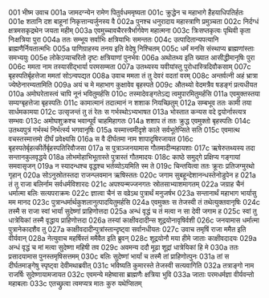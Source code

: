 001	भीष्म उवाच
001a	जामदग्न्येन रामेण पितुर्वधममृष्यता
001c	क्रुद्धेन च महाभागे हैहयाधिपतिर्हतः
001e	शतानि दश बाहूनां निकृत्तान्यर्जुनस्य वै
002a	पुनश्च धनुरादाय महास्त्राणि प्रमुञ्चता
002c	निर्दग्धं क्षत्रमसकृद्रथेन जयता महीम्
003a	एवमुच्चावचैरस्त्रैर्भार्गवेण महात्मना
003c	त्रिःसप्तकृत्वः पृथिवी कृता निःक्षत्रिया पुरा
004a	ततः सम्भूय सर्वाभिः क्षत्रियाभिः समन्ततः
004c	उत्पादितान्यपत्यानि ब्राह्मणैर्नियतात्मभिः
005a	पाणिग्राहस्य तनय इति वेदेषु निश्चितम्
005c	धर्मं मनसि संस्थाप्य ब्राह्मणांस्ताः समभ्ययुः
005e	लोकेऽप्याचरितो दृष्टः क्षत्रियाणां पुनर्भवः
006a	अथोतथ्य इति ख्यात आसीद्धीमानृषिः पुरा
006c	ममता नाम तस्यासीद्भार्या परमसम्मता
007a	उतथ्यस्य यवीयांस्तु पुरोधास्त्रिदिवौकसाम्
007c	बृहस्पतिर्बृहत्तेजा ममतां सोऽन्वपद्यत
008a	उवाच ममता तं तु देवरं वदतां वरम्
008c	अन्तर्वत्नी अहं भ्रात्रा ज्येष्ठेनारम्यतामिति
009a	अयं च मे महाभाग कुक्षावेव बृहस्पते
009c	औतथ्यो वेदमत्रैव षडङ्गं प्रत्यधीयत
010a	अमोघरेतास्त्वं चापि नूनं भवितुमर्हसि
010c	तस्मादेवङ्गतेऽद्य त्वमुपारमितुमर्हसि
011a	एवमुक्तस्तया सम्यग्बृहत्तेजा बृहस्पतिः
011c	कामात्मानं तदात्मानं न शशाक नियच्छितुम्
012a	सम्बभूव ततः कामी तया सार्धमकामया
012c	उत्सृजन्तं तु तं रेतः स गर्भस्थोऽभ्यभाषत
013a	भोस्तात कन्यस वदे द्वयोर्नास्त्यत्र सम्भवः
013c	अमोघशुक्रश्च भवान्पूर्वं चाहमिहागतः
014a	शशाप तं ततः क्रुद्ध एवमुक्तो बृहस्पतिः
014c	उतथ्यपुत्रं गर्भस्थं निर्भर्त्स्य भगवानृषिः
015a	यस्मात्त्वमीदृशे काले सर्वभूतेप्सिते सति
015c	एवमात्थ वचस्तस्मात्तमो दीर्घं प्रवेक्ष्यसि
016a	स वै दीर्घतमा नाम शापादृषिरजायत
016c	बृहस्पतेर्बृहत्कीर्तेर्बृहस्पतिरिवौजसा
017a	स पुत्राञ्जनयामास गौतमादीन्महायशाः
017c	ऋषेरुतथ्यस्य तदा सन्तानकुलवृद्धये
018a	लोभमोहाभिभूतास्ते पुत्रास्तं गौतमादयः
018c	काष्ठे समुद्गे प्रक्षिप्य गङ्गायां समवासृजन्
019a	न स्यादन्धश्च वृद्धश्च भर्तव्योऽयमिति स्म ते
019c	चिन्तयित्वा ततः क्रूराः प्रतिजग्मुरथो गृहान्
020a	सोऽनुस्रोतस्तदा राजन्प्लवमान ऋषिस्ततः
020c	जगाम सुबहून्देशानन्धस्तेनोडुपेन ह
021a	तं तु राजा बलिर्नाम सर्वधर्मविशारदः
021c	अपश्यन्मज्जनगतः स्रोतसाभ्याशमागतम्
022a	जग्राह चैनं धर्मात्मा बलिः सत्यपराक्रमः
022c	ज्ञात्वा चैनं स वव्रेऽथ पुत्रार्थं मनुजर्षभ
023a	सन्तानार्थं महाभाग भार्यासु मम मानद
023c	पुत्रान्धर्मार्थकुशलानुत्पादयितुमर्हसि
024a	एवमुक्तः स तेजस्वी तं तथेत्युक्तवानृषिः
024c	तस्मै स राजा स्वां भार्यां सुदेष्णां प्राहिणोत्तदा
025a	अन्धं वृद्धं च तं मत्वा न सा देवी जगाम ह
025c	स्वां तु धात्रेयिकां तस्मै वृद्धाय प्राहिणोत्तदा
026a	तस्यां काक्षीवदादीन्स शूद्रयोनावृषिर्वशी
026c	जनयामास धर्मात्मा पुत्रानेकादशैव तु
027a	काक्षीवदादीन्पुत्रांस्तान्दृष्ट्वा सर्वानधीयतः
027c	उवाच तमृषिं राजा ममैत इति वीर्यवान्
028a	नेत्युवाच महर्षिस्तं ममैवैत इति ब्रुवन्
028c	शूद्रयोनौ मया हीमे जाताः काक्षीवदादयः
029a	अन्धं वृद्धं च मां मत्वा सुदेष्णा महिषी तव
029c	अवमन्य ददौ मूढा शूद्रां धात्रेयिकां हि मे
030a	ततः प्रसादयामास पुनस्तमृषिसत्तमम्
030c	बलिः सुदेष्णां भार्यां च तस्मै तां प्राहिणोत्पुनः
031a	तां स दीर्घतमाङ्गेषु स्पृष्ट्वा देवीमथाब्रवीत्
031c	भविष्यति कुमारस्ते तेजस्वी सत्यवागिति
032a	तत्राङ्गो नाम राजर्षिः सुदेष्णायामजायत
032c	एवमन्ये महेष्वासा ब्राह्मणैः क्षत्रिया भुवि
033a	जाताः परमधर्मज्ञा वीर्यवन्तो महाबलाः
033c	एतच्छ्रुत्वा त्वमप्यत्र मातः कुरु यथेप्सितम्
